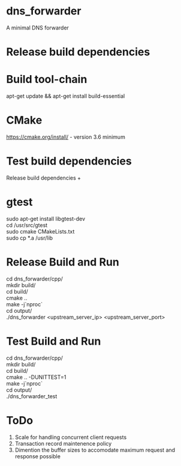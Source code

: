 # dns_forwarder
A minimal DNS forwarder 

# Release build dependencies
  # Build tool-chain
  apt-get update && apt-get install build-essential
  # CMake
  https://cmake.org/install/ - version 3.6 minimum

# Test build dependencies
  Release build dependencies
          +
  # gtest
  sudo apt-get install libgtest-dev    
  cd /usr/src/gtest  
  sudo cmake CMakeLists.txt  
sudo cp *.a /usr/lib  

# Release Build and Run
  cd dns_forwarder/cpp/  
  mkdir build/  
  cd build/  
  cmake ..  
  make -j\`nproc\`  
  cd output/  
  ./dns_forwarder <upstream_server_ip> <upstream_server_port>  

# Test Build and Run
  cd dns_forwarder/cpp/  
  mkdir build/  
  cd build/  
  cmake .. -DUNITTEST=1  
  make -j\`nproc\`  
  cd output/  
  ./dns_forwarder_test  

# ToDo
1. Scale for handling concurrent client requests  
2. Transaction record maintenence policy  
3. Dimention the buffer sizes to accomodate maximum request and response possible  
